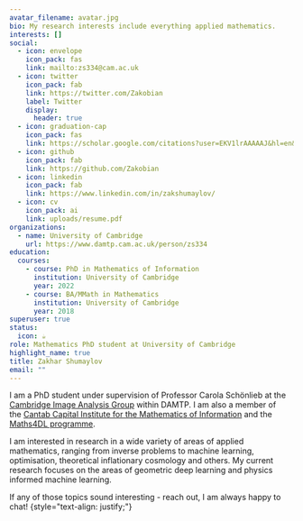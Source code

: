 ```yaml
---
avatar_filename: avatar.jpg
bio: My research interests include everything applied mathematics.
interests: []
social:
  - icon: envelope
    icon_pack: fas
    link: mailto:zs334@cam.ac.uk
  - icon: twitter
    icon_pack: fab
    link: https://twitter.com/Zakobian
    label: Twitter
    display:
      header: true
  - icon: graduation-cap
    icon_pack: fas
    link: https://scholar.google.com/citations?user=EKV1lrAAAAAJ&hl=en&oi=sra
  - icon: github
    icon_pack: fab
    link: https://github.com/Zakobian
  - icon: linkedin
    icon_pack: fab
    link: https://www.linkedin.com/in/zakshumaylov/
  - icon: cv
    icon_pack: ai
    link: uploads/resume.pdf
organizations:
  - name: University of Cambridge
    url: https://www.damtp.cam.ac.uk/person/zs334
education:
  courses:
    - course: PhD in Mathematics of Information
      institution: University of Cambridge
      year: 2022
    - course: BA/MMath in Mathematics
      institution: University of Cambridge
      year: 2018
superuser: true
status:
  icon: ☕️
role: Mathematics PhD student at University of Cambridge
highlight_name: true
title: Zakhar Shumaylov
email: ""
---
```

I am a PhD student under supervision of Professor Carola Schönlieb at the [Cambridge Image Analysis Group](https://www.damtp.cam.ac.uk/research/cia/cambridge-image-analysis) within DAMTP. I am also a member of the [Cantab Capital Institute for the Mathematics of Information](https://www.ccimi.maths.cam.ac.uk/) and the [Maths4DL programme](https://maths4dl.ac.uk/team-member/zak-shumaylov/).

I am interested in research in a wide variety of areas of applied mathematics, ranging from inverse problems to machine learning, optimisation, theoretical inflationary cosmology and others. My current research focuses on the areas of geometric deep learning and physics informed machine learning.

If any of those topics sound interesting - reach out, I am always happy to chat! 
{style="text-align: justify;"}